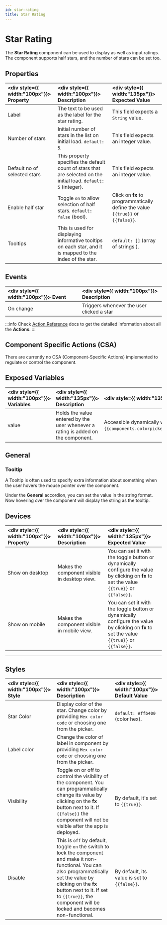 ```yaml
---
id: star-rating
title: Star Rating
---
```

# Star Rating

The **Star Rating** component can be used to display as well as input ratings. The component supports half stars, and the number of stars can be set too.

<div style={{paddingTop:'24px'}}>

## Properties

| <div style={{ width:"100px"}}> Property </div> | <div style={{ width:"100px"}}> Description </div> | <div style={{ width:"135px"}}> Expected Value </div> |
|:------------ |:-------------|:---------- |
| Label | The text to be used as the label for the star rating. | This field expects a `String` value. |
| Number of stars | Initial number of stars in the list on initial load. `default: 5`. | This field expects an integer value. |
| Default no of selected stars | This property specifies the default count of stars that are selected on the initial load. `default: 5` (integer). | This field expects an integer value. |
| Enable half star | Toggle `on` to allow selection of half stars. `default: false` (bool). | Click on **fx** to programmatically define the value `{{true}}` or `{{false}}`. |
| Tooltips | This is used for displaying informative tooltips on each star, and it is mapped to the index of the star. | `default: []` (array of strings ). |

</div>

<div style={{paddingTop:'24px'}}>

## Events

| <div style={{ width:"100px"}}> Event </div> | <div style={{ width:"100px"}}> Description </div> |
|:----------- |:----------- |
| On change | Triggers whenever the user clicked a star |

:::info
Check [Action Reference](/docs/category/actions-reference) docs to get the detailed information about all the **Actions**.
:::

</div>

<div style={{paddingTop:'24px'}}>

## Component Specific Actions (CSA)

There are currently no CSA (Component-Specific Actions) implemented to regulate or control the component.

</div>

<div style={{paddingTop:'24px'}}>

## Exposed Variables

| <div style={{ width:"100px"}}> Variables  </div>  | <div style={{ width:"135px"}}> Description </div> | <div style={{ width:"135px"}}> How To Access </div> |
|:----------- |:----------- |:--------- |
| value | Holds the value entered by the user whenever a rating is added on the component. | Accessible dynamically with JS (for e.g., `{{components.colorpicker1.selectedColorHex}}`).|

</div>

<div style={{paddingTop:'24px'}}>

## General
### Tooltip

A Tooltip is often used to specify extra information about something when the user hovers the mouse pointer over the component.

Under the <b>General</b> accordion, you can set the value in the string format. Now hovering over the component will display the string as the tooltip.

</div>

<div style={{paddingTop:'24px'}}>

## Devices

| <div style={{ width:"100px"}}> Property </div> | <div style={{ width:"100px"}}> Description </div> | <div style={{ width:"135px"}}> Expected Value </div> |
|:--------------- |:----------------------------------------- | :------------------------------------------------------------------------------------------------------------- |
| Show on desktop | Makes the component visible in desktop view. | You can set it with the toggle button or dynamically configure the value by clicking on **fx** to set the value `{{true}}` or `{{false}}`. |
| Show on mobile  | Makes the component visible in mobile view. | You can set it with the toggle button or dynamically configure the value by clicking on **fx** to set the value `{{true}}` or `{{false}}`. |

</div>

<div style={{paddingTop:'24px'}}>

---

## Styles

| <div style={{ width:"100px"}}> Style </div> | <div style={{ width:"100px"}}>  Description </div> | <div style={{ width:"100px"}}> Default Value </div> |
|:------------ |:-------------|:--------- |
| Star Color | Display color of the star. Change color by providing `Hex color code` or choosing one from the picker. | `default: #ffb400` (color hex). |
| Label color | Change the color of label in component by providing `Hex color code` or choosing one from the picker. |  |
| Visibility | Toggle on or off to control the visibility of the component. You can programmatically change its value by clicking on the **fx** button next to it. If `{{false}}` the component will not be visible after the app is deployed. | By default, it's set to `{{true}}`. |
| Disable | This is `off` by default, toggle `on` the switch to lock the component and make it non-functional. You can also programmatically set the value by clicking on the **fx** button next to it. If set to `{{true}}`, the component will be locked and becomes non-functional. | By default, its value is set to `{{false}}`. |

</div>
